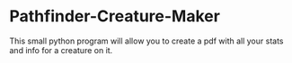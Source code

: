 # Pathfinder-Creature-Maker
This small python program will allow you to create a pdf with all your stats and info for a creature on it.
